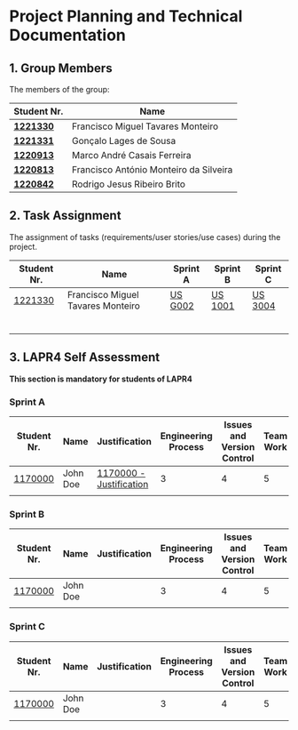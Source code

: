 # Project Planning and Technical Documentation

## 1. Group Members

The members of the group:

| Student Nr.	                     | Name			                                     |
|----------------------------------|---------------------------------------------|
| **[1221330](1221330/readme.md)** | Francisco Miguel Tavares Monteiro           |
| **[1221331](1221331/readme.md)** | Gonçalo Lages de Sousa	                     |
| **[1220913](1220913/readme.md)** | Marco André Casais Ferreira						           |
| **[1220813](1220813/readme.md)** | Francisco António Monteiro da Silveira					 |
| **[1220842](1220842/readme.md)** | Rodrigo Jesus Ribeiro Brito						           |


## 2. Task Assignment

The assignment of tasks (requirements/user stories/use cases) during the project.

| Student Nr.	                  | Name                              | Sprint A | Sprint B | Sprint C |
|-------------------------------|-----------------------------------|----------|----------|----------|
| [1221330](1221330/readme.md)  | Francisco Miguel Tavares Monteiro |  [US G002](sprintA/G002/readme.md)| [US 1001](sprintA/G003/readme.md)| [US 3004](sprintA/G001/readme.md) |
| 	                             |                                   |          |          |          |
| 	                             |                                   |          |          |          |
| 	                             |                                   |          |          |          |
| 	                             |                                   |          |          |          |
| 	                             |                                   |          |          |          |
| 	                             |                                   |          |          |          |


## 3. LAPR4 Self Assessment

**This section is mandatory for students of LAPR4**
### Sprint A

| Student Nr.	| Name | Justification | Engineering Process | Issues and Version Control | Team Work | Deployment | Integration | Req. Satisfaction | 
|------------|--------|-------|----------|----------|----------|--------|----------|----------|
| [1170000](1221330/readme.md) | John Doe | [1170000 - Justification](1221330/lapr4/sprinta/readme.md) | 3 | 4| 5 | 4 | 5 | 2 |
|          	|           |          |          |          |        |          |          |

### Sprint B

| Student Nr.	| Name | Justification | Engineering Process | Issues and Version Control | Team Work | Deployment | Integration | Req. Satisfaction | 
|------------|--------|-------|----------|----------|----------|--------|----------|----------|
| [1170000](1221330/readme.md) | John Doe | | 3 | 4| 5 | 4 | 5 | 2 |
|          	|           |          |          |          |        |          |          |

### Sprint C

| Student Nr.	| Name | Justification | Engineering Process | Issues and Version Control | Team Work | Deployment | Integration | Req. Satisfaction | 
|------------|--------|-------|----------|----------|----------|--------|----------|----------|
| [1170000](1221330/readme.md) | John Doe | | 3 | 4| 5 | 4 | 5 | 2 |
|          	|           |          |          |          |        |          |          |